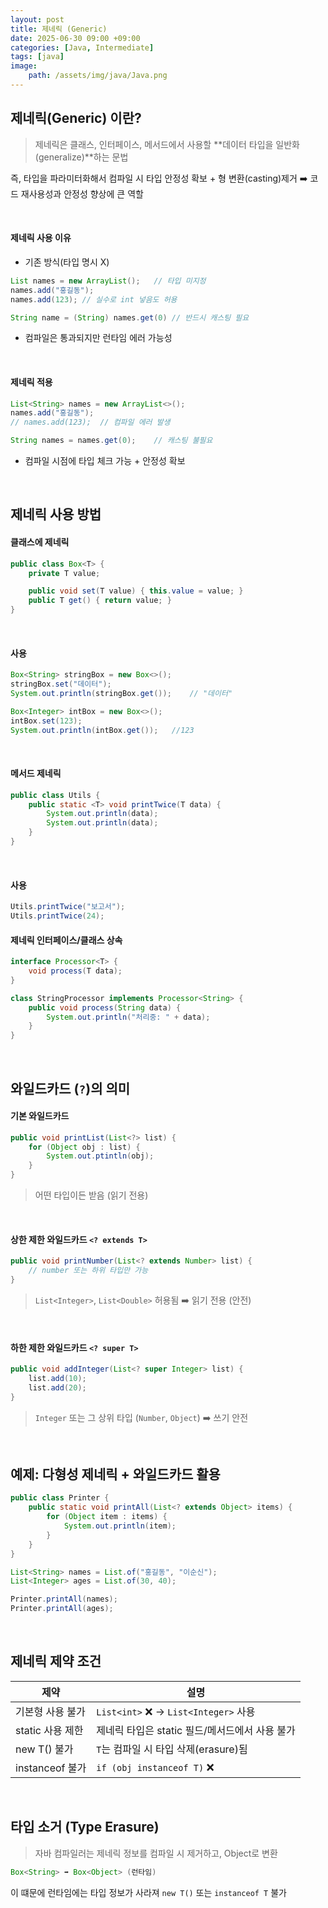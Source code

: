 ```yaml
---
layout: post
title: 제네릭 (Generic)
date: 2025-06-30 09:00 +09:00
categories: [Java, Intermediate]
tags: [java]
image: 
    path: /assets/img/java/Java.png
---
```


## 제네릭(Generic) 이란?

> 제네릭은 클래스, 인터페이스, 메서드에서 사용할 **데이터 타입을 일반화(generalize)**하는 문법

즉, 타입을 파라미터화해서 컴파일 시 타입 안정성 확보 + 형 변환(casting)제거 ➡️ 코드 재사용성과 안정성 향상에 큰 역할

<br>

#### 제네릭 사용 이유

- 기존 방식(타입 명시 X)

```java
List names = new ArrayList();   // 타입 미지정
names.add("홍길동");
names.add(123); // 실수로 int 넣음도 허용

String name = (String) names.get(0) // 반드시 캐스팅 필요
```

- 컴파일은 통과되지만 런타임 에러 가능성

<br>

#### 제네릭 적용

```java
List<String> names = new ArrayList<>();
names.add("홍길동");   
// names.add(123);  // 컴파일 에러 발생

String names = names.get(0);    // 캐스팅 불필요
```

- 컴파일 시점에 타입 체크 가능 + 안정성 확보

<br>

## 제네릭 사용 방법

#### 클래스에 제네릭

```java
public class Box<T> {
    private T value;

    public void set(T value) { this.value = value; }
    public T get() { return value; }
}
```

<br>

#### 사용

```java
Box<String> stringBox = new Box<>();
stringBox.set("데이터");
System.out.println(stringBox.get());    // "데이터"

Box<Integer> intBox = new Box<>();
intBox.set(123);
System.out.println(intBox.get());   //123
```

<br>

#### 메서드 제네릭

```java
public class Utils {
    public static <T> void printTwice(T data) {
        System.out.println(data);
        System.out.println(data);
    }
}
```

<br>

#### 사용

```java
Utils.printTwice("보고서");
Utils.printTwice(24);
```

#### 제네릭 인터페이스/클래스 상속

```java
interface Processor<T> {
    void process(T data);
}

class StringProcessor implements Processor<String> {
    public void process(String data) {
        System.out.println("처리중: " + data);
    }
}
```

<br>

## 와일드카드 (`?`)의 의미

#### 기본 와일드카드

```java
public void printList(List<?> list) {
    for (Object obj : list) {
        System.out.ptintln(obj);
    }
}
```

> 어떤 타입이든 받음 (읽기 전용)

<br>


#### 상한 제한 와일드카드 `<? extends T>`

```java
public void printNumber(List<? extends Number> list) {
    // number 또는 하위 타입만 가능
}
```

> `List<Integer>`, `List<Double>` 허용됨 ➡️ 읽기 전용 (안전)

<br>

#### 하한 제한 와일드카드 `<? super T>`

```java
public void addInteger(List<? super Integer> list) {
    list.add(10);
    list.add(20);
}
```

> `Integer` 또는 그 상위 타입 (`Number`, `Object`) ➡️ 쓰기 안전

<br>


## 예제: 다형성 제네릭 + 와일드카드 활용

```java
public class Printer {
    public static void printAll(List<? extends Object> items) {
        for (Object item : items) {
            System.out.println(item);
        }
    }
}
```

```java
List<String> names = List.of("홍길동", "이순신");
List<Integer> ages = List.of(30, 40);

Printer.printAll(names);
Printer.printAll(ages);
```

<br>

## 제네릭 제약 조건

| 제약            | 설명                                 |
| ------------- | ---------------------------------- |
| 기본형 사용 불가     | `List<int>` ❌ → `List<Integer>` 사용 |
| static 사용 제한  | 제네릭 타입은 static 필드/메서드에서 사용 불가      |
| new T() 불가    | `T`는 컴파일 시 타입 삭제(erasure)됨         |
| instanceof 불가 | `if (obj instanceof T)` ❌          |


<br>

## 타입 소거 (Type Erasure)

> 자바 컴파일러는 제네릭 정보를 컴파일 시 제거하고, Object로 변환

```java
Box<String> ➡️ Box<Object> (런타임)
```

이 떄문에 런타임에는 타입 정보가 사라져 `new T()` 또는 `instanceof T` 불가

